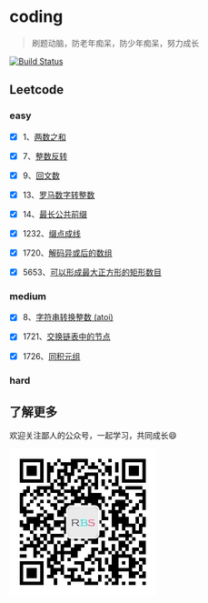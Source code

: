 # coding

> 刷题动脑，防老年痴呆，防少年痴呆，努力成长

[![Build Status](https://travis-ci.com/ataola/coding.svg?branch=master)](./coverage/lcov-report/index.html)

## Leetcode

### easy

- [x] 1、[两数之和](./note/leetcode/1-two-sum.md)

- [x] 7、[整数反转](./note/leetcode/7-reverse-integer.md)

- [x] 9、[回文数](./note/leetcode/9-palindrome-number.md)

- [x] 13、[罗马数字转整数](./note/leetcode/13-roman-to-integer.md)

- [x] 14、[最长公共前缀](./note/leetcode/14-longest-common-prefix.md)

- [x] 1232、[缀点成线](./note/leetcode/1232-check-if-it-is-a-straight-line.md)

- [x] 1720、[解码异或后的数组](./note/leetcode/1720-decode-xored-array.md)

- [x] 5653、[可以形成最大正方形的矩形数目](./note/leetcode/5653-number-of-rectangles-that-can-form-the-largest-square.md)

### medium

- [x] 8、[字符串转换整数 (atoi)](./note/leetcode/8-string-to-integer-atoi.md)

- [x] 1721、[交换链表中的节点](./note/leetcode/1721-swapping-nodes-in-a-linked-list.md)

- [x] 1726、[同积元组](./note/leetcode/1726-tuple-with-same-product.md)

### hard

## 了解更多

欢迎关注鄙人的公众号，一起学习，共同成长:smile:

![](img/wechat-cnroadbridge.jpg)
